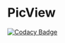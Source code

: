 # PicView
[![Codacy Badge](https://api.codacy.com/project/badge/Grade/259392dc8e434f70a3eda99784a0ed2c)](https://app.codacy.com/manual/ruben_8/PicView?utm_source=github.com&utm_medium=referral&utm_content=Ruben2776/PicView&utm_campaign=Badge_Grade_Settings)